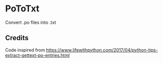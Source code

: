 # PoToTxt

Convert .po files into .txt

## Credits

Code inspired from https://www.lifewithpython.com/2017/04/python-tips-extract-gettext-po-entries.html
